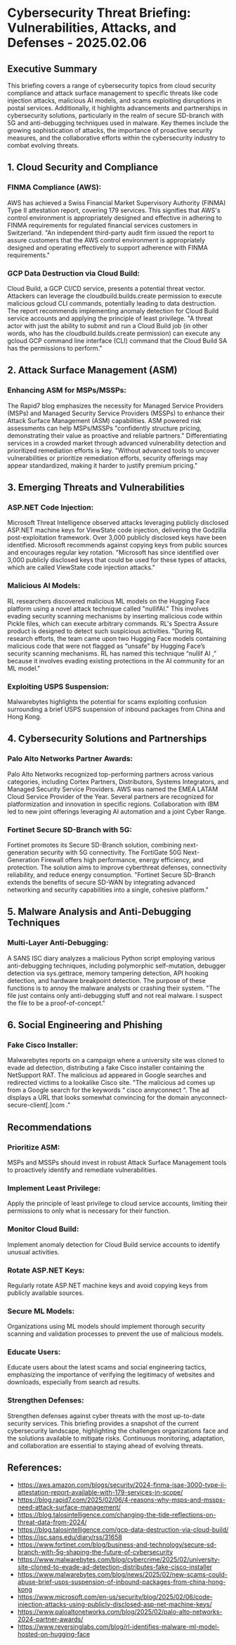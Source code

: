 # Cybersecurity Threat Briefing: Vulnerabilities, Attacks, and Defenses - 2025.02.06

## Executive Summary

This briefing covers a range of cybersecurity topics from cloud security compliance and attack surface management to specific threats like code injection attacks, malicious AI models, and scams exploiting disruptions in postal services. Additionally, it highlights advancements and partnerships in cybersecurity solutions, particularly in the realm of secure SD-branch with 5G and anti-debugging techniques used in malware. Key themes include the growing sophistication of attacks, the importance of proactive security measures, and the collaborative efforts within the cybersecurity industry to combat evolving threats.

## 1. Cloud Security and Compliance

### FINMA Compliance (AWS): 
AWS has achieved a Swiss Financial Market Supervisory Authority (FINMA) Type II attestation report, covering 179 services. This signifies that AWS's control environment is appropriately designed and effective in adhering to FINMA requirements for regulated financial services customers in Switzerland.
"An independent third-party audit firm issued the report to assure customers that the AWS control environment is appropriately designed and operating effectively to support adherence with FINMA requirements."

### GCP Data Destruction via Cloud Build: 
Cloud Build, a GCP CI/CD service, presents a potential threat vector. Attackers can leverage the cloudbuild.builds.create permission to execute malicious gcloud CLI commands, potentially leading to data destruction. The report recommends implementing anomaly detection for Cloud Build service accounts and applying the principle of least privilege.
"A threat actor with just the ability to submit and run a Cloud Build job (in other words, who has the cloudbuild.builds.create permission) can execute any gcloud GCP command line interface (CLI) command that the Cloud Build SA has the permissions to perform."

## 2. Attack Surface Management (ASM)

### Enhancing ASM for MSPs/MSSPs: 
The Rapid7 blog emphasizes the necessity for Managed Service Providers (MSPs) and Managed Security Service Providers (MSSPs) to enhance their Attack Surface Management (ASM) capabilities. ASM powered risk assessments can help MSPs/MSSPs "confidently structure pricing, demonstrating their value as proactive and reliable partners." Differentiating services in a crowded market through advanced vulnerability detection and prioritized remediation efforts is key.
"Without advanced tools to uncover vulnerabilities or prioritize remediation efforts, security offerings may appear standardized, making it harder to justify premium pricing."

## 3. Emerging Threats and Vulnerabilities

### ASP.NET Code Injection: 
Microsoft Threat Intelligence observed attacks leveraging publicly disclosed ASP.NET machine keys for ViewState code injection, delivering the Godzilla post-exploitation framework. Over 3,000 publicly disclosed keys have been identified. Microsoft recommends against copying keys from public sources and encourages regular key rotation.
"Microsoft has since identified over 3,000 publicly disclosed keys that could be used for these types of attacks, which are called ViewState code injection attacks."

### Malicious AI Models: 
RL researchers discovered malicious ML models on the Hugging Face platform using a novel attack technique called "nullifAI." This involves evading security scanning mechanisms by inserting malicious code within Pickle files, which can execute arbitrary commands. RL's Spectra Assure product is designed to detect such suspicious activities.
"During RL research efforts, the team came upon two Hugging Face models containing malicious code that were not flagged as “unsafe” by Hugging Face’s security scanning mechanisms. RL has named this technique “nullif AI ,” because it involves evading existing protections in the AI community for an ML model."

### Exploiting USPS Suspension: 
Malwarebytes highlights the potential for scams exploiting confusion surrounding a brief USPS suspension of inbound packages from China and Hong Kong.

## 4. Cybersecurity Solutions and Partnerships

### Palo Alto Networks Partner Awards: 
Palo Alto Networks recognized top-performing partners across various categories, including Cortex Partners, Distributors, Systems Integrators, and Managed Security Service Providers. AWS was named the EMEA LATAM Cloud Service Provider of the Year. Several partners are recognized for platformization and innovation in specific regions. Collaboration with IBM led to new joint offerings leveraging AI automation and a joint Cyber Range.

### Fortinet Secure SD-Branch with 5G: 
Fortinet promotes its Secure SD-Branch solution, combining next-generation security with 5G connectivity. The FortiGate 50G Next-Generation Firewall offers high performance, energy efficiency, and protection. The solution aims to improve cyberthreat defenses, connectivity reliability, and reduce energy consumption.
"Fortinet Secure SD-Branch extends the benefits of secure SD-WAN by integrating advanced networking and security capabilities into a single, cohesive platform."

## 5. Malware Analysis and Anti-Debugging Techniques

### Multi-Layer Anti-Debugging: 
A SANS ISC diary analyzes a malicious Python script employing various anti-debugging techniques, including polymorphic self-mutation, debugger detection via sys.gettrace, memory tampering detection, API hooking detection, and hardware breakpoint detection. The purpose of these functions is to annoy the malware analysts or crashing their system.
"The file just contains only anti-debugging stuff and not real malware. I suspect the file to be a proof-of-concept."

## 6. Social Engineering and Phishing

### Fake Cisco Installer: 
Malwarebytes reports on a campaign where a university site was cloned to evade ad detection, distributing a fake Cisco installer containing the NetSupport RAT. The malicious ad appeared in Google searches and redirected victims to a lookalike Cisco site.
"The malicious ad comes up from a Google search for the keywords “ cisco annyconnect “. The ad displays a URL that looks somewhat convincing for the domain anyconnect-secure-client[.]com ."

## Recommendations

### Prioritize ASM: 
MSPs and MSSPs should invest in robust Attack Surface Management tools to proactively identify and remediate vulnerabilities.

### Implement Least Privilege: 
Apply the principle of least privilege to cloud service accounts, limiting their permissions to only what is necessary for their function.

### Monitor Cloud Build: 
Implement anomaly detection for Cloud Build service accounts to identify unusual activities.

### Rotate ASP.NET Keys: 
Regularly rotate ASP.NET machine keys and avoid copying keys from publicly available sources.

### Secure ML Models: 
Organizations using ML models should implement thorough security scanning and validation processes to prevent the use of malicious models.

### Educate Users: 
Educate users about the latest scams and social engineering tactics, emphasizing the importance of verifying the legitimacy of websites and downloads, especially from search ad results.

### Strengthen Defenses: 
Strengthen defenses against cyber threats with the most up-to-date security services.
This briefing provides a snapshot of the current cybersecurity landscape, highlighting the challenges organizations face and the solutions available to mitigate risks. Continuous monitoring, adaptation, and collaboration are essential to staying ahead of evolving threats.

## References:

- https://aws.amazon.com/blogs/security/2024-finma-isae-3000-type-ii-attestation-report-available-with-179-services-in-scope/
- https://blog.rapid7.com/2025/02/06/4-reasons-why-msps-and-mssps-need-attack-surface-management/
- https://blog.talosintelligence.com/changing-the-tide-reflections-on-threat-data-from-2024/
- https://blog.talosintelligence.com/gcp-data-destruction-via-cloud-build/
- https://isc.sans.edu/diary/rss/31658
- https://www.fortinet.com/blog/business-and-technology/secure-sd-branch-with-5g-shaping-the-future-of-cybersecurity
- https://www.malwarebytes.com/blog/cybercrime/2025/02/university-site-cloned-to-evade-ad-detection-distributes-fake-cisco-installer
- https://www.malwarebytes.com/blog/news/2025/02/new-scams-could-abuse-brief-usps-suspension-of-inbound-packages-from-china-hong-kong
- https://www.microsoft.com/en-us/security/blog/2025/02/06/code-injection-attacks-using-publicly-disclosed-asp-net-machine-keys/
- https://www.paloaltonetworks.com/blog/2025/02/palo-alto-networks-2024-partner-awards/
- https://www.reversinglabs.com/blog/rl-identifies-malware-ml-model-hosted-on-hugging-face
